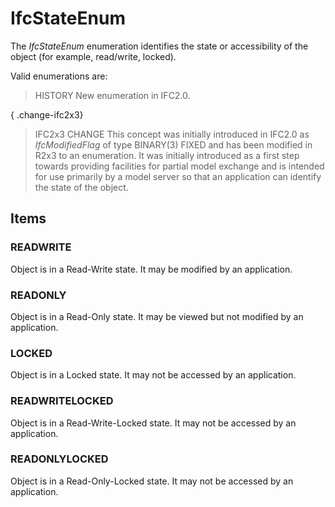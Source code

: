 # IfcStateEnum

The _IfcStateEnum_ enumeration identifies the state or accessibility of the object (for example, read/write, locked).<!-- end of definition -->

Valid enumerations are:

> HISTORY New enumeration in IFC2.0.

{ .change-ifc2x3}
> IFC2x3 CHANGE This concept was initially introduced in IFC2.0 as _IfcModifiedFlag_ of type BINARY(3) FIXED and has been modified in R2x3 to an enumeration. It was initially introduced as a first step towards providing facilities for partial model exchange and is intended for use primarily by a model server so that an application can identify the state of the object.

## Items

### READWRITE
Object is in a Read-Write state. It may be modified by an application.

### READONLY
Object is in a Read-Only state. It may be viewed but not modified by an application.

### LOCKED
Object is in a Locked state. It may not be accessed by an application.

### READWRITELOCKED
Object is in a Read-Write-Locked state. It may not be accessed by an application.

### READONLYLOCKED
Object is in a Read-Only-Locked state. It may not be accessed by an application.
